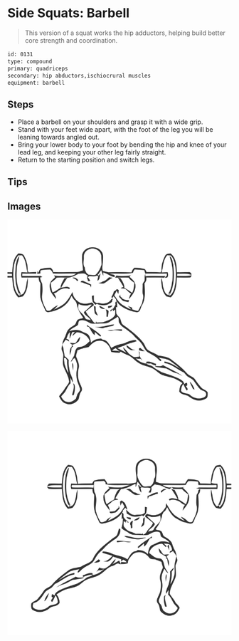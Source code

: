 # Side Squats: Barbell

> This version of a squat works the hip adductors, helping build better core strength and coordination.

``` 
id: 0131 
type: compound 
primary: quadriceps 
secondary: hip abductors,ischiocrural muscles 
equipment: barbell 
``` 


## Steps


 - Place a barbell on your shoulders and grasp it with a wide grip.
 - Stand with your feet wide apart, with the foot of the leg you will be leaning towards angled out.
 - Bring your lower body to your foot by bending the hip and knee of your lead leg, and keeping your other leg fairly straight.
 - Return to the starting position and switch legs.

## Tips



## Images

![](./../svg/0131-relaxation.svg "")

![](./../svg/0131-tension.svg "")

